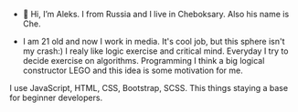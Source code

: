 - 👋 Hi, I’m Aleks. I from Russia and I live in Cheboksary. Also his name is Che.

- I am 21 old and now I work in media. It's cool job, but this sphere isn't my crash:)
I realy like logic exercise and critical mind. Everyday I try to decide exercise on algorithms.
Programming I think a big logical constructor LEGO and this idea is some motivation for me.

I use JavaScript, HTML, CSS, Bootstrap, SCSS. This things staying a base for beginner developers.
